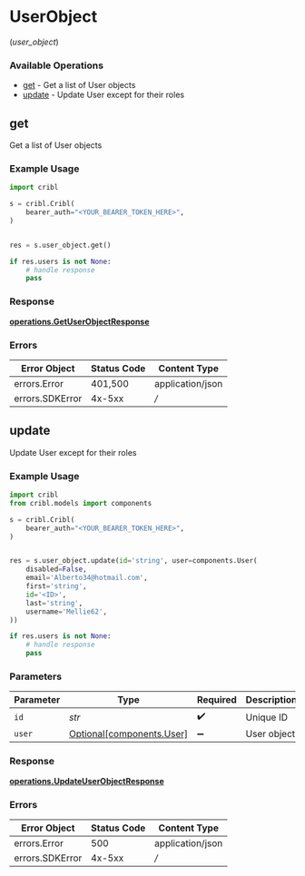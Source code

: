 # UserObject
(*user_object*)

### Available Operations

* [get](#get) - Get a list of User objects
* [update](#update) - Update User except for their roles

## get

Get a list of User objects

### Example Usage

```python
import cribl

s = cribl.Cribl(
    bearer_auth="<YOUR_BEARER_TOKEN_HERE>",
)


res = s.user_object.get()

if res.users is not None:
    # handle response
    pass
```


### Response

**[operations.GetUserObjectResponse](../../models/operations/getuserobjectresponse.md)**
### Errors

| Error Object     | Status Code      | Content Type     |
| ---------------- | ---------------- | ---------------- |
| errors.Error     | 401,500          | application/json |
| errors.SDKError  | 4x-5xx           | */*              |

## update

Update User except for their roles

### Example Usage

```python
import cribl
from cribl.models import components

s = cribl.Cribl(
    bearer_auth="<YOUR_BEARER_TOKEN_HERE>",
)


res = s.user_object.update(id='string', user=components.User(
    disabled=False,
    email='Alberto34@hotmail.com',
    first='string',
    id='<ID>',
    last='string',
    username='Mellie62',
))

if res.users is not None:
    # handle response
    pass
```

### Parameters

| Parameter                                                    | Type                                                         | Required                                                     | Description                                                  |
| ------------------------------------------------------------ | ------------------------------------------------------------ | ------------------------------------------------------------ | ------------------------------------------------------------ |
| `id`                                                         | *str*                                                        | :heavy_check_mark:                                           | Unique ID                                                    |
| `user`                                                       | [Optional[components.User]](../../models/components/user.md) | :heavy_minus_sign:                                           | User object                                                  |


### Response

**[operations.UpdateUserObjectResponse](../../models/operations/updateuserobjectresponse.md)**
### Errors

| Error Object     | Status Code      | Content Type     |
| ---------------- | ---------------- | ---------------- |
| errors.Error     | 500              | application/json |
| errors.SDKError  | 4x-5xx           | */*              |
